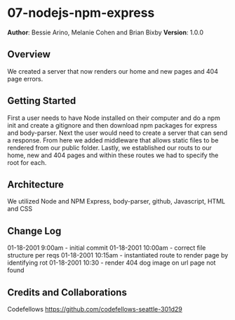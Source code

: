 # 07-nodejs-npm-express

**Author**: Bessie Arino, Melanie Cohen and Brian Bixby
**Version**: 1.0.0

## Overview
We created a server that now renders our home and new pages and 404 page errors.

## Getting Started
First a user needs to have Node installed on their computer and do a npm init and create a gitignore and then download npm packages for express and body-parser. Next the user would need to create a server that can send a response. From here we added middleware that allows static files to be rendered from our public folder. Lastly, we established our routs to our home, new and 404 pages and within these routes we had to specify the root for each.

## Architecture
We utilized Node and NPM Express, body-parser, github, Javascript, HTML and CSS

## Change Log
01-18-2001 9:00am - initial commit
01-18-2001 10:00am - correct file structure per reqs
01-18-2001 10:15am - instantiated route to render page by identifying rot
01-18-2001 10:30 - render 404 dog image on url page not found

## Credits and Collaborations
Codefellows https://github.com/codefellows-seattle-301d29 
